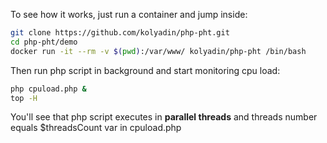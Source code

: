 To see how it works, just run a container and jump inside:

```bash
git clone https://github.com/kolyadin/php-pht.git
cd php-pht/demo
docker run -it --rm -v $(pwd):/var/www/ kolyadin/php-pht /bin/bash
```

Then run php script in background and start monitoring cpu load:

```bash
php cpuload.php &
top -H
```

You'll see that php script executes in **parallel threads** and threads number equals $threadsCount var in cpuload.php
